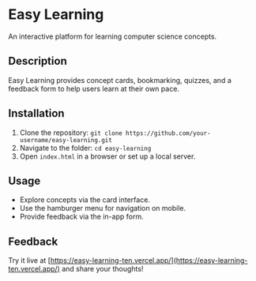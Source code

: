 # Easy Learning

An interactive platform for learning computer science concepts.

## Description
Easy Learning provides concept cards, bookmarking, quizzes, and a feedback form to help users learn at their own pace.

## Installation
1. Clone the repository: `git clone https://github.com/your-username/easy-learning.git`
2. Navigate to the folder: `cd easy-learning`
3. Open `index.html` in a browser or set up a local server.

## Usage
- Explore concepts via the card interface.
- Use the hamburger menu for navigation on mobile.
- Provide feedback via the in-app form.

## Feedback
Try it live at [https://easy-learning-ten.vercel.app/](https://easy-learning-ten.vercel.app/) and share your thoughts!
